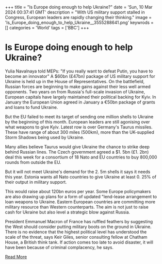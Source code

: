 +++
title = "Is Europe doing enough to help Ukraine?"
date = 'Sun, 10 Mar 2024 00:37:41 GMT'
description = "With US military support stalled in Congress, European leaders are rapidly changing their thinking."
image = 'Is_Europe_doing_enough_to_help_Ukraine__3555288641.png'
keywrods =  []
categories = 'World'
tags = ['BBC']
+++

# Is Europe doing enough to help Ukraine?

Yulia Navalnaya told MEPs: "If you really want to defeat Putin, you have to become an innovator" A $60bn (£47bn) package of US military support for Ukraine is held up in the House of Representatives.
On the battlefield, Russian forces are beginning to make gains against their less well armed opponents.
Two years on from Russia<bb>'s full-scale invasion of Ukraine, European capitals have largely maintained their political backing for Kyiv.
In January the European Union agreed in January a €50bn package of grants and loans to fund Ukraine.

But the EU failed to meet its target of sending one million shells to Ukraine by the beginning of this month.
European leaders are still agonising over what weapons to give Kyiv.
Latest row is over Germany<bb>'s Taurus missiles.
These have range of about 300 miles (500km), more than the UK-supplied Storm Shadows being used by Ukraine.

Many allies believe Taurus would give Ukraine the chance to strike deep behind Russian lines.
The Czech government agreed a $1.
5bn (£1.
2bn) deal this week for a consortium of 18 Nato and EU countries to buy 800,000 rounds from outside the EU.

But it will not meet Ukraine<bb>'s demand for the 2.
5m shells it says it needs this year.
Estonia wants all Nato countries to give Ukraine at least 0.
25% of their output in military support.

This would raise about 120bn euros per year.
Some Europe policymakers are also drawing up plans for a form of updated <bb>"lend-lease arrangement to loan weapons to Ukraine.
Eastern European countries are committing more military resource than Western counterparts.
The aim is not just to raise cash for Ukraine but also level a strategic blow against Russia.

President Emmanuel Macron of France has ruffled feathers by suggesting the West should consider putting military boots on the ground in Ukraine.
There is no evidence that the highest political level has understood the scale of the threat, says Keir Giles, senior consulting fellow at Chatham House, a British think tank.
If action comes too late to avoid disaster, it will have been because of criminal complacency, he says.


[Read More](https://www.bbc.co.uk/news/world-europe-68514995)

